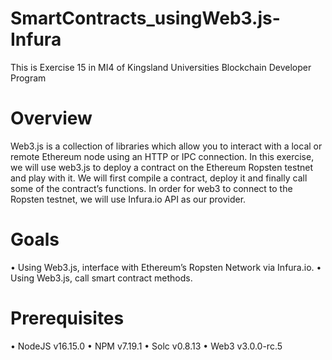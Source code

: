 # SmartContracts_usingWeb3.js-Infura
This is Exercise 15 in MI4 of Kingsland Universities Blockchain Developer Program

# Overview
Web3.js is a collection of libraries which allow you to interact with a local or remote Ethereum node using an HTTP
or IPC connection. In this exercise, we will use web3.js to deploy a contract on the Ethereum Ropsten testnet and
play with it. We will first compile a contract, deploy it and finally call some of the contract’s functions. In order for
web3 to connect to the Ropsten testnet, we will use Infura.io API as our provider.

# Goals
• Using Web3.js, interface with Ethereum’s Ropsten Network via Infura.io.
• Using Web3.js, call smart contract methods.

# Prerequisites
• NodeJS v16.15.0
• NPM v7.19.1
• Solc v0.8.13
• Web3 v3.0.0-rc.5
